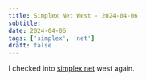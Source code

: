 ```yaml
---
title: Simplex Net West - 2024-04-06
subtitle: 
date: 2024-04-06
tags: ['simplex', 'net']
draft: false
---
```


I checked into [simplex net](https://simplexradio.net/) west again.
